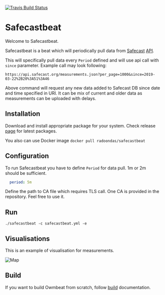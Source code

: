 [![Travis Build Status](https://travis-ci.org/radoondas/safecastbeat.svg?branch=master)](https://travis-ci.org/radoondas/safecastbeat)

# Safecastbeat

Welcome to Safecastbeat.

Safecastbeat is a beat which will periodically pull data from [Safecast](https://safecast.org/) [API](https://api.safecast.org/en-US/home). 

This will specifically pull data every `Period` defined and will use api call with `since` parameter.
Example call may look following:

```
https://api.safecast.org/measurements.json?per_page=1000&since=2019-03-22%2B20%3A51%3A46
```

Above command will request any new data added to Safecast DB since date and time specified in URI. It can be mix of current and older data as measurements can be uploaded with delays.

## Installation
Download and install appropriate package for your system. Check release [page](https://github.com/radoondas/safecast/releases) for latest packages.

You also can use Docker image `docker pull radoondas/safecastbeat`


## Configuration

To run Safecastbeat you have to define `Period` for data pull. 1m or 2m should be sufficient.

```yaml
  period: 5m
```

Define the path to CA file which requires TLS call. One CA is provided in the repository. Feel free to use it.

## Run

```
./safecastbeat -c safecastbeat.yml -e 
```

## Visualisations
This is an example of visualisation for measurements.

![Map](docs/img/map_01.png)

## Build
If you want to build Owmbeat from scratch, follow [build](BUILD.md) documentation.
